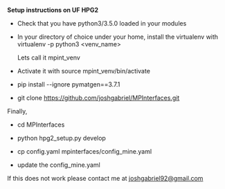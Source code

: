 **Setup instructions on UF HPG2**

* Check that you have python3/3.5.0 loaded in your modules


* In your directory of choice under your home, install the virtualenv with
  virtualenv -p python3 <venv_name>

  Lets call it mpint_venv

* Activate it with
  source mpint_venv/bin/activate

* pip install --ignore pymatgen==3.7.1

* git clone https://github.com/joshgabriel/MPInterfaces.git

Finally,

* cd MPInterfaces

* python hpg2_setup.py develop

* cp config.yaml mpinterfaces/config_mine.yaml

* update the config_mine.yaml 


If this does not work please contact me at joshgabriel92@gmail.com
